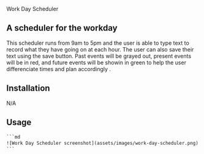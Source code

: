 Work Day Scheduler 

## A scheduler for the workday 

This scheduler runs from 9am to 5pm and the user is able to type text to record what they have going on at each hour. The user can also save their text using the save button. Past events will be grayed out, present events will be in red, and future events will be showin in green to help the user differenciate times and plan accordingly .


## Installation

N/A

## Usage

    ```md
    ![Work Day Scheduler screenshot](assets/images/work-day-scheduler.png)
    ```